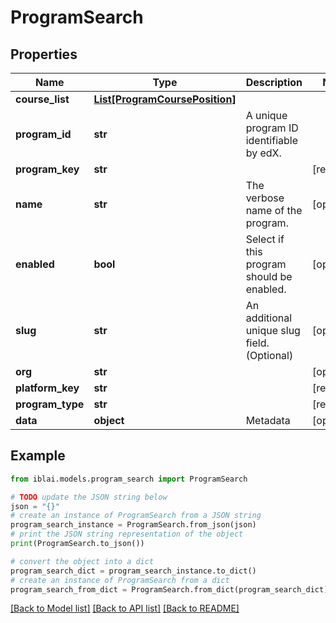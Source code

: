 # ProgramSearch


## Properties

Name | Type | Description | Notes
------------ | ------------- | ------------- | -------------
**course_list** | [**List[ProgramCoursePosition]**](ProgramCoursePosition.md) |  | 
**program_id** | **str** | A unique program ID identifiable by edX. | 
**program_key** | **str** |  | [readonly] 
**name** | **str** | The verbose name of the program. | [optional] 
**enabled** | **bool** | Select if this program should be enabled. | [optional] 
**slug** | **str** | An additional unique slug field. (Optional) | [optional] 
**org** | **str** |  | [optional] 
**platform_key** | **str** |  | [readonly] 
**program_type** | **str** |  | [readonly] 
**data** | **object** | Metadata | [optional] 

## Example

```python
from iblai.models.program_search import ProgramSearch

# TODO update the JSON string below
json = "{}"
# create an instance of ProgramSearch from a JSON string
program_search_instance = ProgramSearch.from_json(json)
# print the JSON string representation of the object
print(ProgramSearch.to_json())

# convert the object into a dict
program_search_dict = program_search_instance.to_dict()
# create an instance of ProgramSearch from a dict
program_search_from_dict = ProgramSearch.from_dict(program_search_dict)
```
[[Back to Model list]](../README.md#documentation-for-models) [[Back to API list]](../README.md#documentation-for-api-endpoints) [[Back to README]](../README.md)


